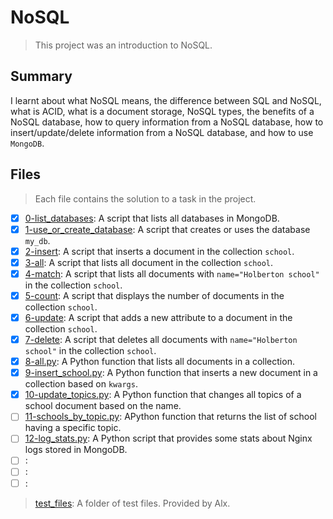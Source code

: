 # NoSQL

> This project was an introduction to NoSQL.

## Summary

I learnt about what NoSQL means, the difference between SQL and NoSQL, what is ACID, what is a document storage, NoSQL types, the benefits of a NoSQL database, how to query information from a NoSQL database, how to insert/update/delete information from a NoSQL database, and how to use `MongoDB`.

## Files

> Each file contains the solution to a task in the project.

- [x] [0-list_databases](https://github.com/Ebube-Ochemba/alx-backend-storage/blob/main/0x01-NoSQL/0-list_databases): A script that lists all databases in MongoDB.
- [x] [1-use_or_create_database](https://github.com/Ebube-Ochemba/alx-backend-storage/blob/main/0x01-NoSQL/1-use_or_create_database): A script that creates or uses the database `my_db`.
- [x] [2-insert](https://github.com/Ebube-Ochemba/alx-backend-storage/blob/main/0x01-NoSQL/2-insert): A script that inserts a document in the collection `school`.
- [x] [3-all](https://github.com/Ebube-Ochemba/alx-backend-storage/blob/main/0x01-NoSQL/3-all): A script that lists all document in the collection `school`.
- [x] [4-match](https://github.com/Ebube-Ochemba/alx-backend-storage/blob/main/0x01-NoSQL/4-match): A script that lists all documents with `name="Holberton school"` in the collection `school`.
- [x] [5-count](https://github.com/Ebube-Ochemba/alx-backend-storage/blob/main/0x01-NoSQL/5-count): A script that displays the number of documents in the collection `school`.
- [x] [6-update](https://github.com/Ebube-Ochemba/alx-backend-storage/blob/main/0x01-NoSQL/6-update): A script that adds a new attribute to a document in the collection `school`.
- [x] [7-delete](https://github.com/Ebube-Ochemba/alx-backend-storage/blob/main/0x01-NoSQL/7-delete): A script that deletes all documents with `name="Holberton school"` in the collection `school`.
- [x] [8-all.py](https://github.com/Ebube-Ochemba/alx-backend-storage/blob/main/0x01-NoSQL/8-all.py): A Python function that lists all documents in a collection.
- [x] [9-insert_school.py](https://github.com/Ebube-Ochemba/alx-backend-storage/blob/main/0x01-NoSQL/9-insert_school.py): A Python function that inserts a new document in a collection based on `kwargs`.
- [x] [10-update_topics.py](https://github.com/Ebube-Ochemba/alx-backend-storage/blob/main/0x01-NoSQL/10-update_topics.py): A Python function that changes all topics of a school document based on the name.
- [ ] [11-schools_by_topic.py](https://github.com/Ebube-Ochemba/alx-backend-storage/blob/main/0x01-NoSQL/11-schools_by_topic.py): APython function that returns the list of school having a specific topic.
- [ ] [12-log_stats.py](https://github.com/Ebube-Ochemba/alx-backend-storage/blob/main/0x01-NoSQL/12-log_stats.py): A Python script that provides some stats about Nginx logs stored in MongoDB.
- [ ] [](https://github.com/Ebube-Ochemba/alx-backend-storage/blob/main/0x01-NoSQL/):
- [ ] [](https://github.com/Ebube-Ochemba/alx-backend-storage/blob/main/0x01-NoSQL/):
- [ ] [](https://github.com/Ebube-Ochemba/alx-backend-storage/blob/main/0x01-NoSQL/):

> [test_files](): A folder of test files. Provided by Alx.
